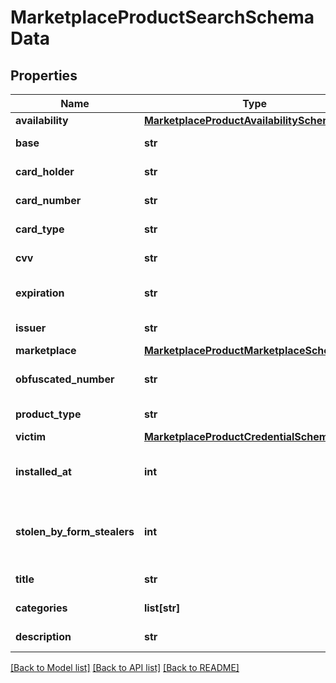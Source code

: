 # MarketplaceProductSearchSchemaData


## Properties
Name | Type | Description | Notes
------------ | ------------- | ------------- | -------------
**availability** | [**MarketplaceProductAvailabilitySchema**](MarketplaceProductAvailabilitySchema.md) |  | [optional] 
**base** | **str** | Base dump name. | [optional] 
**card_holder** | **str** | Credit card holder. | [optional] 
**card_number** | **str** | Credit card number. | [optional] 
**card_type** | **str** | Credit card type. | [optional] 
**cvv** | **str** | Credit card cvv. | [optional] 
**expiration** | **str** | Credit card expiration date. | [optional] 
**issuer** | **str** | Credit card issuer. | [optional] 
**marketplace** | [**MarketplaceProductMarketplaceSchema**](MarketplaceProductMarketplaceSchema.md) |  | [optional] 
**obfuscated_number** | **str** | Obfuscated credit card number. | [optional] 
**product_type** | **str** | Type of product | [optional] 
**victim** | [**MarketplaceProductCredentialSchemaVictim**](MarketplaceProductCredentialSchemaVictim.md) |  | [optional] 
**installed_at** | **int** | Timestamp when bot was installed. | [optional] 
**stolen_by_form_stealers** | **int** | Count of stolen credentials in this package. | [optional] 
**title** | **str** | Product title. | [optional] 
**categories** | **list[str]** | Product categories. | [optional] 
**description** | **str** | Product description. | [optional] 

[[Back to Model list]](../README.md#documentation-for-models) [[Back to API list]](../README.md#documentation-for-api-endpoints) [[Back to README]](../README.md)


